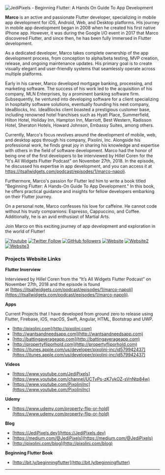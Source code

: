 <img src="https://jedipixels.dev/wp-content/uploads/2019/10/JediPixels-Logo.png" alt="JediPixels - Beginning Flutter: A Hands On Guide To App Development" id="logo" data-height-percentage="54" data-actual-width="859" data-actual-height="143">

<!--
**JediPixels/JediPixels** is a ✨ _special_ ✨ repository because its `README.md` (this file) appears on your GitHub profile.

Here are some ideas to get you started:

- 🔭 I’m currently working on ...
- 🌱 I’m currently learning ...
- 👯 I’m looking to collaborate on ...
- 🤔 I’m looking for help with ...
- 💬 Ask me about ...
- 📫 How to reach me: ...
- 😄 Pronouns: ...
- ⚡ Fun fact: ...
-->

**Marco** is an active and passionate Flutter developer, specializing in mobile app development for iOS, Android, Web, and Desktop platforms. His journey in mobile app development began in 2008 when he created his first native iPhone app. However, it was during the Google I/O event in 2017 that Marco discovered Flutter, and since then, he has been fully immersed in Flutter development.

As a dedicated developer, Marco takes complete ownership of the app development process, from conception to alpha/beta testing, MVP creation, release, and ongoing maintenance updates. His primary goal is to create visually elegant and user-friendly systems that seamlessly operate across multiple platforms.

Early in his career, Marco developed mortgage banking, processing, and marketing software. The success of his work led to the acquisition of his company, MLN Enterprises, by a prominent banking software firm. Subsequently, he ventured into developing software for a client specializing in hospitality software solutions, eventually founding his next company, IdeaBlocks, Inc. IdeaBlocks client boasted a prestigious customer base, including renowned hotel franchises such as Hyatt Place, Summerfield, Hilton Hotel, Holiday Inn, Hampton Inn, Marriott, Best Western, Radisson Hotel, Sheraton Hotels, Howard Johnson, Embassy Suites, among others.

Currently, Marco's focus revolves around the development of mobile, web, and desktop apps through his company, Pixolini, Inc. Alongside his professional work, he finds great joy in sharing his knowledge and expertise with others in the field of software development. Marco had the honor of being one of the first developers to be interviewed by Hillel Coren for the "It's All Widgets Flutter Podcast" on November 27th, 2018. In the episode, he discussed his expertise in app development, and you can access it at https://itsallwidgets.com/podcast/episodes/1/marco-napoli.

Furthermore, Marco's passion for Flutter led him to write a book titled "Beginning Flutter: A Hands-On Guide To App Development." In this book, he offers practical guidance and insights for fellow developers embarking on their Flutter journey.

On a personal note, Marco confesses his love for caffeine. He cannot code without his trusty companions: Espresso, Cappuccino, and Coffee. Additionally, he is an avid enthusiast of Martial Arts.

Join Marco on this exciting journey of app development and exploration in the world of Flutter!


[![Youtube](https://img.shields.io/static/v1?label=JediPixels&message=Subscribe&logo=YouTube&color=FF0000&style=for-the-badge)][youtube]
[![Twitter Follow](https://img.shields.io/twitter/follow/JediPixels?color=1DA1F2&label=Followers&logo=twitter&style=for-the-badge)][twitter]
[![GitHub followers](https://img.shields.io/github/followers/JediPixels?logo=GitHub&style=for-the-badge)][github]
[![Website](https://img.shields.io/static/v1?label=JediPixels&message=Blog&color=5FB709&style=for-the-badge)][website]
[![Website2](https://img.shields.io/static/v1?label=Pixolini&message=Corporate&color=5FB709&style=for-the-badge)][website2]
[![Website3](https://img.shields.io/static/v1?label=Property-Flip-Or-Hold&message=Web-App&color=5FB709&style=for-the-badge)][website3]

### Projects Website Links

**Flutter Inverview**

Interviewed by Hillel Coren from the “It’s All Widgets Flutter Podcast” on November 27th, 2018 and the episode is found at<span> </span>[https://itsallwidgets.com/podcast/episodes/1/marco-napoli](https://itsallwidgets.com/podcast/episodes/1/marco-napoli).

**Apps**

Current Projects that I have developed from ground zero to release using Flutter, Firebase, iOS, macOS, Swift, Angular, HTML, Bootstrap and UWP.

*   [http://pixolini.com](http://pixolini.com)
*   [http://wantsandneedsapp.com](http://wantsandneedsapp.com)
*   [http://battingaverageapp.com](http://battingaverageapp.com)
*   [http://propertyfliporhold.com](http://propertyfliporhold.com)
*   [](https://itunes.apple.com/us/developer/pixolini-inc/id579942437)[https://itunes.apple.com/us/developer/pixolini-inc/id579942437](https://itunes.apple.com/us/developer/pixolini-inc/id579942437)

**Videos**

*   [https://www.youtube.com/JediPixels](https://www.youtube.com/channel/UCTvPs-zK7ykOZ-sVnNtp84w)
*   [https://www.youtube.com/PixoliniInc](https://www.youtube.com/PixoliniInc)

**Udemy**

*   [https://www.udemy.com/property-flip-or-hold](https://www.udemy.com/property-flip-or-hold)

**Blog**

*   [https://JediPixels.dev](https://JediPixels.dev)
*   [https://medium.com/@JediPixels](https://medium.com/@JediPixels)
*   [http://pixolini.com/blog](http://pixolini.com/blog)

**Beginning Flutter Book**

*   [http://bit.ly/beginningflutter](http://bit.ly/beginningflutter)

---

[youtube]: https://www.youtube.com/JediPixels?sub_confirmation=1
[twitter]: https://twitter.com/intent/follow?original_referer=https%3A%2F%2Fgithub.com%2FJediPixels&screen_name=JediPixels
[github]: https://github.com/JediPixels
[website]: https://JediPixels.dev
[website2]: https://pixolini.com
[website3]: https://PropertyFlipOrHold.com


